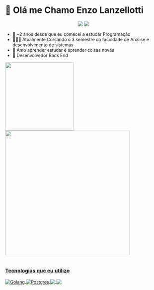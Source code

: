# 🤗 Olá me Chamo Enzo Lanzellotti

<div align="center">
<a href="https://www.instagram.com/enzo_lanzellotti/" target="_blank"><img src="https://img.shields.io/badge/-Instagram-%23E4405F?style=for-the-badge&logo=instagram&logoColor=white" target="_blank"></a>
  <a href="https://www.linkedin.com/in/enzolanzellotti/" target="_blank"><img src="https://img.shields.io/badge/-LinkedIn-%230077B5?style=for-the-badge&logo=linkedin&logoColor=white" target="_blank"></a> 
</div>

- 🤠 ~2 anos desde que eu comecei a estudar Programação
- 🧑🏼‍💻 Atualmente Cursando o 3 semestre da faculdade de Analise e desenvolvimento de sistemas
- 🤯 Amo aprender estudar e aprender coisas novas
- 🤩 Desenvolvedor Back End

<div>
  <a href="https://github.com/YlanzeY">
  <img height="220em" src="https://github-readme-stats.vercel.app/api?username=YlanzinhoY&show_icons=true&theme=radical&include_all_commits=true&count_private=true"/>
  <img height="400em" src="https://github-readme-stats.vercel.app/api/top-langs/?username=YlanzinhoY&langs_count=6&theme=radical"/>
</div>
<div style="display: inline_block"><br>

<h3>Tecnologias que eu utilizo</h3>
</div>
    <img align="center" src="https://img.shields.io/badge/Go-00ADD8?style=for-the-badge&logo=go&logoColor=white" alt="Golang">
    <img align="center" src="https://img.shields.io/badge/PostgreSQL-316192?style=for-the-badge&logo=postgresql&logoColor=white" alt="Postgres">
    <img align="center" src="https://img.shields.io/badge/MongoDB-4EA94B?style=for-the-badge&logo=mongodb&logoColor=white">
    <img align="center" src="https://img.shields.io/badge/MySQL-005C84?style=for-the-badge&logo=mysql&logoColor=white">
<div> 

